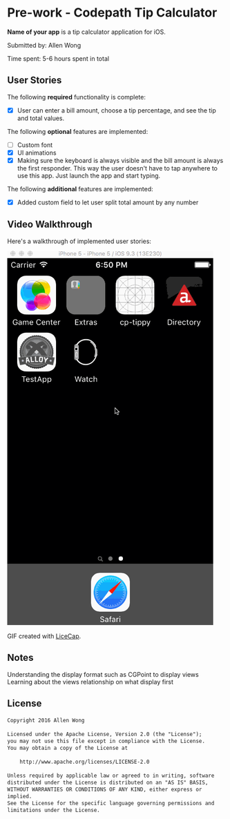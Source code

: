 # Pre-work - Codepath Tip Calculator

**Name of your app** is a tip calculator application for iOS.

Submitted by: Allen Wong

Time spent: 5-6 hours spent in total

## User Stories

The following **required** functionality is complete:
* [X] User can enter a bill amount, choose a tip percentage, and see the tip and total values.

The following **optional** features are implemented:
* [ ] Custom font
* [X] UI animations
* [X] Making sure the keyboard is always visible and the bill amount is always the first responder. This way the user doesn't have to tap anywhere to use this app. Just launch the app and start typing.

The following **additional** features are implemented:

- [X] Added custom field to let user split total amount by any number

## Video Walkthrough 

Here's a walkthrough of implemented user stories:

![Walkthrough](https://github.com/allencwwong/tip-app/blob/master/tip%20calc%20demo.gif)

GIF created with [LiceCap](http://www.cockos.com/licecap/).

## Notes

Understanding the display format such as CGPoint to display views
Learning about the views relationship on what display first 

## License

    Copyright 2016 Allen Wong

    Licensed under the Apache License, Version 2.0 (the "License");
    you may not use this file except in compliance with the License.
    You may obtain a copy of the License at

        http://www.apache.org/licenses/LICENSE-2.0

    Unless required by applicable law or agreed to in writing, software
    distributed under the License is distributed on an "AS IS" BASIS,
    WITHOUT WARRANTIES OR CONDITIONS OF ANY KIND, either express or implied.
    See the License for the specific language governing permissions and
    limitations under the License.